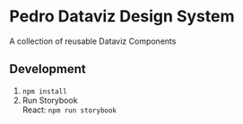 # Pedro Dataviz Design System

A collection of reusable Dataviz Components

## Development

1. `npm install`
2. Run Storybook</br>
   React: `npm run storybook`
